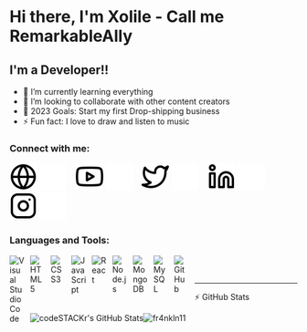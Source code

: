 # Hi there, I'm Xolile - Call me RemarkableAlly


## I'm a Developer!!

- 🌱 I’m currently learning everything
- 👯 I’m looking to collaborate with other content creators
- 🥅 2023 Goals: Start my first Drop-shipping business
- ⚡ Fun fact: I love to draw and listen to music

### Connect with me:

[![website](./img/globe-light.svg)](https://remarkableally.com#gh-light-mode-only)
[![website](./img/globe-dark.svg)](https://remarkableally.com#gh-dark-mode-only)
&nbsp;&nbsp;
[![website](./img/youtube-light.svg)](https://www.youtube.com/channel/UCRRFHzaTXhGkEiy8twVVTpw#gh-light-mode-only)
[![website](./img/youtube-dark.svg)](https://www.youtube.com/channel/UCRRFHzaTXhGkEiy8twVVTpw#gh-dark-mode-only)
&nbsp;&nbsp;
[![website](./img/twitter-light.svg)](https://twitter.com/xoli_kelvin#gh-light-mode-only)
[![website](./img/twitter-dark.svg)](https://twitter.com/xoli_kelvin#gh-dark-mode-only)
&nbsp;&nbsp;
[![website](./img/linkedin-light.svg)](https://linkedin.com/in/xolile-radebe-271a73252#gh-light-mode-only)
[![website](./img/linkedin-dark.svg)](https://www.linkedin.com/in/xolile-radebe-271a73252#gh-dark-mode-only)
&nbsp;&nbsp;
[![website](./img/instagram-light.svg)](https://instagram.com/xoli_kelvin#gh-light-mode-only)
[![website](./img/instagram-dark.svg)](https://instagram.com/xoli_kelvin#gh-dark-mode-only)

### Languages and Tools:

<img align="left" alt="Visual Studio Code" width="26px" src="https://cdn.jsdelivr.net/gh/devicons/devicon/icons/vscode/vscode-original.svg" style="padding-right:10px;" />
<img align="left" alt="HTML5" width="26px" src="https://cdn.jsdelivr.net/gh/devicons/devicon/icons/html5/html5-original.svg" style="padding-right:10px;" />
<img align="left" alt="CSS3" width="26px" src="https://cdn.jsdelivr.net/gh/devicons/devicon/icons/css3/css3-original.svg" style="padding-right:10px;" />
<img align="left" alt="JavaScript" width="26px" src="https://cdn.jsdelivr.net/gh/devicons/devicon/icons/javascript/javascript-original.svg" style="padding-right:10px;" />
<img align="left" alt="React" width="26px" src="https://cdn.jsdelivr.net/gh/devicons/devicon/icons/react/react-original.svg" style="padding-right:10px;" />
<img align="left" alt="Node.js" width="26px" src="https://cdn.jsdelivr.net/gh/devicons/devicon/icons/nodejs/nodejs-original.svg" style="padding-right:10px;" />
<img align="left" alt="MongoDB" width="26px" src="https://cdn.jsdelivr.net/gh/devicons/devicon/icons/mongodb/mongodb-original.svg" style="padding-right:10px;" />
<img align="left" alt="MySQL" width="26px" src="https://cdn.jsdelivr.net/gh/devicons/devicon/icons/mysql/mysql-original.svg" style="padding-right:10px;" />
<img align="left" alt="GitHub" width="26px" src="https://user-images.githubusercontent.com/3369400/139447912-e0f43f33-6d9f-45f8-be46-2df5bbc91289.png" style="padding-right:10px;" />


<br />
<br />

---


  :zap: GitHub Stats
  <p><img align="left" alt="codeSTACKr's GitHub Stats" src="https://github-readme-stats.vercel.app/api?username=RemarkableAlly&show_icons=true&hide_border=false&title_color=ff652f&icon_color=FFE400&bg_color=09131B&text_color=ffffff&border_color=0c1a25"/></p>
  <p><img align="left" src="https://github-readme-stats.vercel.app/api/top-langs?username=RemarkableAlly&show_icons=true&theme=dark&locale=en&layout=compact" alt="fr4nkln11" /></p>
